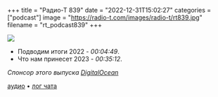 +++
title = "Радио-Т 839"
date = "2022-12-31T15:02:27"
categories = ["podcast"]
image = "https://radio-t.com/images/radio-t/rt839.jpg"
filename = "rt_podcast839"
+++

![](https://radio-t.com/images/radio-t/rt839.jpg)

- Подводим итоги 2022 - *00:04:49*.
- Что нам принесет 2023 - *00:35:12*.

*Спонсор этого выпуска [DigitalOcean](https://do.co/radiot)*


[аудио](https://cdn.radio-t.com/rt_podcast839.mp3) • [лог чата](https://chat.radio-t.com/logs/radio-t-839.html)
<audio src="https://cdn.radio-t.com/rt_podcast839.mp3" preload="none"></audio>
